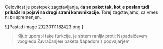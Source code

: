 Celovitost je postopek zagotavljanja, **da se paket tak, kot je poslan tudi prikaže in pojavi na drugi strani komunikacije**. Torej zagotavjamo, da vmes ni bil spremenjen.

![[Pasted image 20230111182423.png]]

>Kljub uporabi take funkcije, je sistem ranljiv proti:
>	Napadalčevem vpogledu
>	Zavračanjem paketa
>	Napadom z podvajanjem

